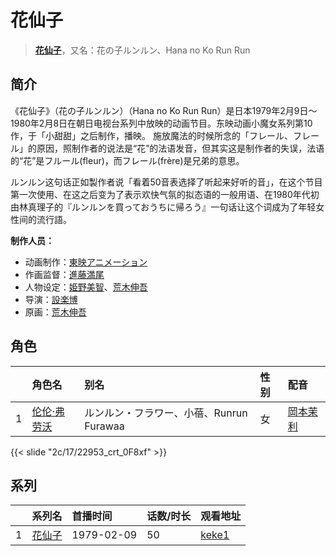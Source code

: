 # 花仙子


> <u>**[花仙子](https://bgm.tv/subject/11683)**</u>，又名：花の子ルンルン、Hana no Ko Run Run

## 简介

《花仙子》（花の子ルンルン）（Hana no Ko Run Run）是日本1979年2月9日～1980年2月8日在朝日电视台系列中放映的动画节目。东映动画小魔女系列第10作，于「小甜甜」之后制作，播映。
施放魔法的时候所念的「フレール、フレール」的原因，照制作者的说法是“花”的法语发音，但其实这是制作者的失误，法语的“花”是フルール(fleur)，而フレール(frère)是兄弟的意思。

ルンルン这句话正如製作者说「看着50音表选择了听起来好听的音」，在这个节目第一次使用、在这之后变为了表示欢快气氛的拟态语的一般用语、在1980年代初由林真理子的『ルンルンを買っておうちに帰ろう』一句话让这个词成为了年轻女性间的流行語。

**制作人员：**
- 动画制作：[東映アニメーション](https://bgm.tv/person/3045)
- 作画监督：[進藤満尾](https://bgm.tv/person/2787)
- 人物设定：[姫野美智](https://bgm.tv/person/555)、[荒木伸吾](https://bgm.tv/person/556)
- 导演：[設楽博](https://bgm.tv/person/1898)
- 原画：[荒木伸吾](https://bgm.tv/person/556)

## 角色

|     |   角色名   |   别名  | 性别 |  配音  |
|:--- |:------  |:----      |:---  |:--   |
| 1 | [伦伦·弗劳沃](https://bgm.tv/character/22953) | ルンルン・フラワー、小蓓、Runrun Furawaa | 女 | [岡本茉利](https://bgm.tv/person/13593) |

{{< slide "2c/17/22953_crt_0F8xf" >}}

## 系列

|     | 系列名 | 首播时间       | 话数/时长 | 观看地址                                                    |
| :-- | :-- | :--------- | :---- | :------------------------------------------------------ |
| 1   |[花仙子](https://bgm.tv/subject/11683)| 1979-02-09 | 50    | [keke1](https://www.keke1.app/play/53275-12-79625.html) |




